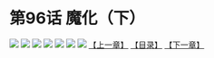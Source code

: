 # 第96话 魔化（下）
![](https://mhpic.xiaomingtaiji.net/comic/D/斗破苍穹拆分版/96话/1.jpg-zymk.middle.webp)
![](https://mhpic.xiaomingtaiji.net/comic/D/斗破苍穹拆分版/96话/2.jpg-zymk.middle.webp)
![](https://mhpic.xiaomingtaiji.net/comic/D/斗破苍穹拆分版/96话/3.jpg-zymk.middle.webp)
![](https://mhpic.xiaomingtaiji.net/comic/D/斗破苍穹拆分版/96话/4.jpg-zymk.middle.webp)
![](https://mhpic.xiaomingtaiji.net/comic/D/斗破苍穹拆分版/96话/5.jpg-zymk.middle.webp)
![](https://mhpic.xiaomingtaiji.net/comic/D/斗破苍穹拆分版/96话/6.jpg-zymk.middle.webp)
![](https://mhpic.xiaomingtaiji.net/comic/D/斗破苍穹拆分版/96话/7.jpg-zymk.middle.webp)
[【上一章】](./95.md)
[【目录】](./READMD.md)
[【下一章】](./97.md)
